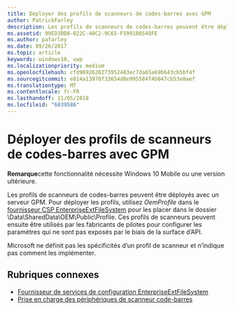 ```yaml
---
title: Déployer des profils de scanneurs de codes-barres avec GPM
author: PatrickFarley
description: Les profils de scanneurs de codes-barres peuvent être déployés avec un serveur GPM.
ms.assetid: 99ED3BD8-022C-40C2-9C65-F599186548FE
ms.author: pafarley
ms.date: 09/26/2017
ms.topic: article
keywords: windows10, uwp
ms.localizationpriority: medium
ms.openlocfilehash: cfd9692620273952483ec7da65a69b643cb5bf4f
ms.sourcegitcommit: e814a13978f33654d8e995584f4b047cb53e0aef
ms.translationtype: MT
ms.contentlocale: fr-FR
ms.lasthandoff: 11/05/2018
ms.locfileid: "6039586"
---
```

# <a name="deploy-barcode-scanner-profiles-with-mdm"></a>Déployer des profils de scanneurs de codes-barres avec GPM

**Remarque**cette fonctionnalité nécessite Windows 10 Mobile ou une version ultérieure.

Les profils de scanneurs de codes-barres peuvent être déployés avec un serveur GPM. Pour déployer les profils, utilisez *OemProfile* dans le [fournisseur CSP EnterpriseExtFileSystem](https://msdn.microsoft.com/library/windows/hardware/mt157025) pour les placer dans le dossier \\Data\\SharedData\\OEM\\Public\\Profile. Ces profils de scanneurs peuvent ensuite être utilisés par les fabricants de pilotes pour configurer les paramètres qui ne sont pas exposés par le biais de la surface d’API.

Microsoft ne définit pas les spécificités d’un profil de scanneur et n’indique pas comment les implémenter.

## <a name="related-topics"></a>Rubriques connexes
- [Fournisseur de services de configuration EnterpriseExtFileSystem](https://msdn.microsoft.com/library/windows/hardware/mt157025)
- [Prise en charge des périphériques de scanneur code-barres](https://docs.microsoft.com/en-us/windows/uwp/devices-sensors/pos-device-support#barcode-scanner)